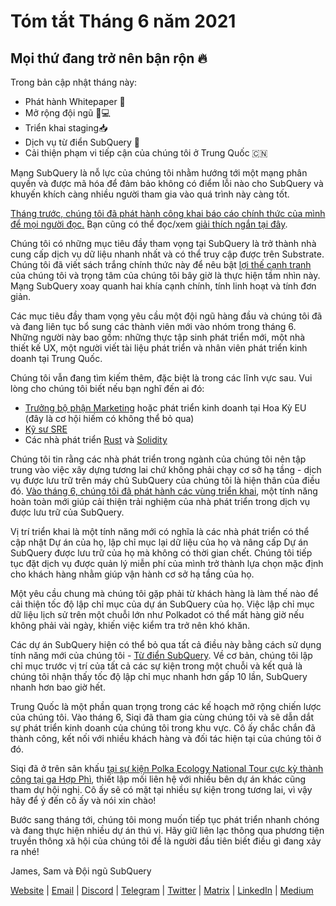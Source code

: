# Tóm tắt Tháng 6 năm 2021

## Mọi thứ đang trở nên bận rộn 🔥

Trong bản cập nhật tháng này:

- Phát hành Whitepaper 🎊
- Mở rộng đội ngũ 👩💻
- Triển khai staging📥
- Dịch vụ từ điển SubQuery 📖
- Cải thiện phạm vi tiếp cận của chúng tôi ở Trung Quốc 🇨🇳

Mạng SubQuery là nỗ lực của chúng tôi nhằm hướng tới một mạng phân quyền và được mã hóa để đảm bảo không có điểm lỗi nào cho SubQuery và khuyến khích càng nhiều người tham gia vào quá trình này càng tốt.

[Tháng trước, chúng tôi đã phát hành công khai báo cáo chính thức của mình để mọi người đọc.](https://static.subquery.network/whitepaper.pdf) Bạn cũng có thể đọc/xem [giải thích ngắn tại đây](../blogs/20210616-SubQuery-Network-In-Summary.md).

Chúng tôi có những mục tiêu đầy tham vọng tại SubQuery là trở thành nhà cung cấp dịch vụ dữ liệu nhanh nhất và có thể truy cập được trên Substrate. Chúng tôi đã viết sách trắng chính thức này để nêu bật [lợi thế cạnh tranh](../blogs/20210616-SubQuery-Network-Our-Goals-and-Competitive-Advantages.md) của chúng tôi và trọng tâm của chúng tôi bây giờ là thực hiện tầm nhìn này. Mạng SubQuery xoay quanh hai khía cạnh chính, tính linh hoạt và tính đơn giản.

Các mục tiêu đầy tham vọng yêu cầu một đội ngũ hàng đầu và chúng tôi đã và đang liên tục bổ sung các thành viên mới vào nhóm trong tháng 6. Những người này bao gồm: những thực tập sinh phát triển mới, một nhà thiết kế UX, một người viết tài liệu phát triển và nhân viên phát triển kinh doanh tại Trung Quốc.

Chúng tôi vẫn đang tìm kiếm thêm, đặc biệt là trong các lĩnh vực sau. Vui lòng cho chúng tôi biết nếu bạn nghĩ đến ai đó:

- [Trưởng bộ phận Marketing](https://angel.co/company/subquery/jobs/1494376-head-of-marketing) hoặc phát triển kinh doanh tại Hoa Kỳ EU (đây là cơ hội hiếm có không thể bỏ qua)
- [Kỹ sư SRE](https://angel.co/company/subquery/jobs/1497942-site-reliability-engineer)
- Các nhà phát triển [Rust](https://angel.co/company/subquery/jobs/1494414-rust-developer) và [Solidity](https://angel.co/company/subquery/jobs/1494435-solidity-developer)

Chúng tôi tin rằng các nhà phát triển trong ngành của chúng tôi nên tập trung vào việc xây dựng tương lai chứ không phải chạy cơ sở hạ tầng - dịch vụ được lưu trữ trên máy chủ SubQuery của chúng tôi là hiện thân của điều đó. [Vào tháng 6, chúng tôi đã phát hành các vùng triển khai](../blogs/20210604-Deployment-Slots-are-here-for-SubQuery-Projects.md), một tính năng hoàn toàn mới giúp cải thiện trải nghiệm của nhà phát triển trong dịch vụ được lưu trữ của SubQuery.

Vị trí triển khai là một tính năng mới có nghĩa là các nhà phát triển có thể cập nhật Dự án của họ, lập chỉ mục lại dữ liệu của họ và nâng cấp Dự án SubQuery được lưu trữ của họ mà không có thời gian chết. Chúng tôi tiếp tục đặt dịch vụ được quản lý miễn phí của mình trở thành lựa chọn mặc định cho khách hàng nhằm giúp vận hành cơ sở hạ tầng của họ.

Một yêu cầu chung mà chúng tôi gặp phải từ khách hàng là làm thế nào để cải thiện tốc độ lập chỉ mục của dự án SubQuery của họ. Việc lập chỉ mục dữ liệu lịch sử trên một chuỗi lớn như Polkadot có thể mất hàng giờ nếu không phải vài ngày, khiến việc kiểm tra trở nên khó khăn.

Các dự án SubQuery hiện có thể bỏ qua tất cả điều này bằng cách sử dụng tính năng mới của chúng tôi - [Từ điển SubQuery](../blogs/20210630-SubQuery-Just-Got-a-lot-Faster-with-the-Dictionary.md). Về cơ bản, chúng tôi lập chỉ mục trước vị trí của tất cả các sự kiện trong một chuỗi và kết quả là chúng tôi nhận thấy tốc độ lập chỉ mục nhanh hơn gấp 10 lần, SubQuery nhanh hơn bao giờ hết.

Trung Quốc là một phần quan trọng trong các kế hoạch mở rộng chiến lược của chúng tôi. Vào tháng 6, Siqi đã tham gia cùng chúng tôi và sẽ dẫn dắt sự phát triển kinh doanh của chúng tôi trong khu vực. Cô ấy chắc chắn đã thành công, kết nối với nhiều khách hàng và đối tác hiện tại của chúng tôi ở đó.

Siqi đã ở trên sân khấu [tại sự kiện Polka Ecology National Tour cực kỳ thành công tại ga Hợp Phì](https://twitter.com/SubQueryNetwork/status/1409696588465721348), thiết lập mối liên hệ với nhiều bên dự án khác cũng tham dự hội nghị. Cô ấy sẽ có mặt tại nhiều sự kiện trong tương lai, vì vậy hãy để ý đến cô ấy và nói xin chào!

Bước sang tháng tới, chúng tôi mong muốn tiếp tục phát triển nhanh chóng và đang thực hiện nhiều dự án thú vị. Hãy giữ liên lạc thông qua phương tiện truyền thông xã hội của chúng tôi để là người đầu tiên biết điều gì đang xảy ra nhé!

James, Sam và Đội ngũ SubQuery

[Website](https://subquery.network/) | [Email](mailto:hello@subquery.network) | [Discord](https://discord.com/invite/78zg8aBSMG) | [Telegram](https://t.me/subquerynetwork) | [Twitter](https://twitter.com/subquerynetwork) | [Matrix](https://matrix.to/#/#subquery:matrix.org) | [LinkedIn](https://www.linkedin.com/company/subquery) | [Medium](https://subquery.medium.com/)
